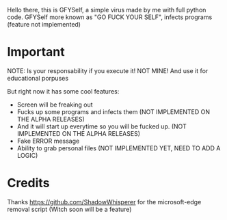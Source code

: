 Hello there, this is GFYSelf, a simple virus made by me with full python code. 
GFYSelf more known as "GO FUCK YOUR SELF", infects programs (feature not implemented)

# Important
NOTE: Is your responsability if you execute it! NOT MINE! And use it for educational porpuses

But right now it has some cool features:
- Screen will be freaking out
- Fucks up some programs and infects them (NOT IMPLEMENTED ON THE ALPHA RELEASES)
- And it will start up everytime so you will be fucked up. (NOT IMPLEMENTED ON THE ALPHA RELEASES)
- Fake ERROR message
- Ability to grab personal files (NOT IMPLEMENTED YET, NEED TO ADD A LOGIC)

# Credits
Thanks https://github.com/ShadowWhisperer for the microsoft-edge removal script (Witch soon will be a feature)
